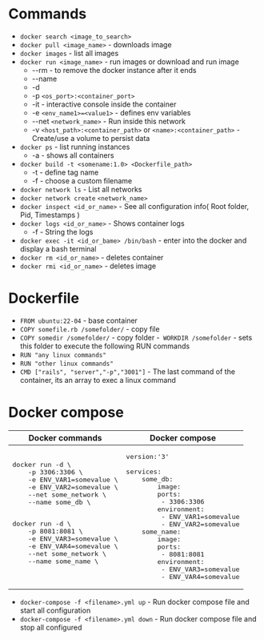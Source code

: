 # Commands
- `docker search <image_to_search>`
- `docker pull <image_name>` - downloads image  
- `docker images` - list all images  
- `docker run <image_name>` -  run images or download and run image
    - --rm - to remove the docker instance after it ends
    - --name
    - -d
    - -p `<os_port>:<container_port>`
    - -it - interactive console inside the container
    - -e `<env_name1>=<value1>` - defines env variables
    - --net `<network_name>` - Run inside this network
    - -v `<host_path>:<container_path>` or `<name>:<container_path>` - Create/use a volume to persist data
- `docker ps` - list running instances
    - -a - shows all containers
- `docker build -t <somename:1.0> <Dockerfile_path>`
    - -t - define tag name
    - -f - choose a custom filename
- `docker network ls` - List all networks
- `docker network create` `<network_name>`
- `docker inspect <id_or_name>` - See all configuration info( Root folder, Pid, Timestamps )
- `docker logs <id_or_name>` - Shows container logs
    - -f - String the logs
- `docker exec -it <id_or_bame> /bin/bash` - enter into the docker and display a bash terminal
- `docker rm <id_or_name>` - deletes container
- `docker rmi <id_or_name>` - deletes image

# Dockerfile
- `FROM ubuntu:22-04` - base container
- `COPY somefile.rb /somefolder/` -  copy file
- `COPY somedir /somefolder/` - copy folder
-` WORKDIR /somefolder` - sets this folder to execute the following RUN commands
- `RUN "any linux commands"`
- `RUN "other linux commands"`
- `CMD ["rails", "server","-p","3001"]` - The last command of the container, its an array to exec a linux command

# Docker compose
<table>
    <thead> 
        <tr>
            <th>
              Docker commands
            </th>
            <th>
              Docker compose
            </th>
        </tr> 
    </thead>
    <tbody>
        <tr>
            <td>
<pre lang='bash'>
docker run -d \
    -p 3306:3306 \
    -e ENV_VAR1=somevalue \
    -e ENV_VAR2=somevalue \
    --net some_network \
    --name some_db \
    <image_name>                
</pre>
<pre lang='bash'>
docker run -d \
    -p 8081:8081 \
    -e ENV_VAR3=somevalue \
    -e ENV_VAR4=somevalue \
    --net some_network \
    --name some_name \
    <image_name2>
</pre>
            </td>
            <td>
<pre lang='yaml'>
version:'3'<br>
services:
    some_db:
        image: <image_name> 
        ports: 
         - 3306:3306
        environment:
         - ENV_VAR1=somevalue
         - ENV_VAR2=somevalue
    some_name:
        image: <image_name2>
        ports:
         - 8081:8081
        environment:
         - ENV_VAR3=somevalue
         - ENV_VAR4=somevalue
</pre>
            </td>
        </tr>
    </tbody>
</table>

- `docker-compose -f <filename>.yml up` - Run docker compose file and start all configuration
- `docker-compose -f <filename>.yml down` - Run docker compose file and stop all configured


  

